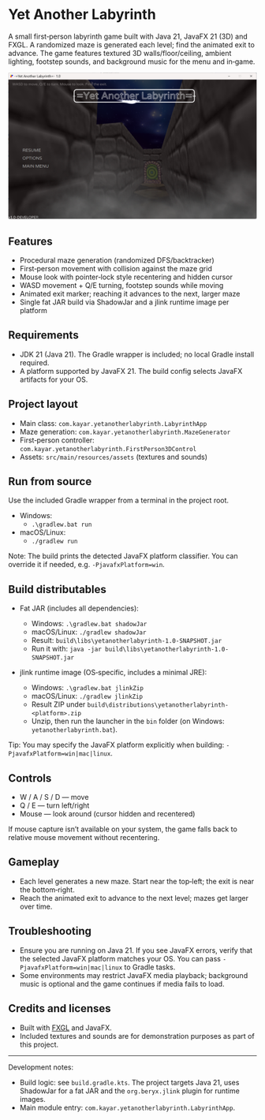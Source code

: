 # Yet Another Labyrinth

A small first‑person labyrinth game built with Java 21, JavaFX 21 (3D) and FXGL. A randomized maze is generated each level; find the animated exit to advance. The game features textured 3D walls/floor/ceiling, ambient lighting, footstep sounds, and background music for the menu and in‑game.

![Game Screenshot](screenshot.png)

## Features
- Procedural maze generation (randomized DFS/backtracker)
- First‑person movement with collision against the maze grid
- Mouse look with pointer‑lock style recentering and hidden cursor
- WASD movement + Q/E turning, footstep sounds while moving
- Animated exit marker; reaching it advances to the next, larger maze
- Single fat JAR build via ShadowJar and a jlink runtime image per platform

## Requirements
- JDK 21 (Java 21). The Gradle wrapper is included; no local Gradle install required.
- A platform supported by JavaFX 21. The build config selects JavaFX artifacts for your OS.

## Project layout
- Main class: `com.kayar.yetanotherlabyrinth.LabyrinthApp`
- Maze generation: `com.kayar.yetanotherlabyrinth.MazeGenerator`
- First‑person controller: `com.kayar.yetanotherlabyrinth.FirstPerson3DControl`
- Assets: `src/main/resources/assets` (textures and sounds)

## Run from source
Use the included Gradle wrapper from a terminal in the project root.

- Windows:
  - `.\gradlew.bat run`
- macOS/Linux:
  - `./gradlew run`

Note: The build prints the detected JavaFX platform classifier. You can override it if needed, e.g. `-PjavafxPlatform=win`.

## Build distributables
- Fat JAR (includes all dependencies):
  - Windows: `.\gradlew.bat shadowJar`
  - macOS/Linux: `./gradlew shadowJar`
  - Result: `build\libs\yetanotherlabyrinth-1.0-SNAPSHOT.jar`
  - Run it with: `java -jar build\libs\yetanotherlabyrinth-1.0-SNAPSHOT.jar`

- jlink runtime image (OS‑specific, includes a minimal JRE):
  - Windows: `.\gradlew.bat jlinkZip`
  - macOS/Linux: `./gradlew jlinkZip`
  - Result ZIP under `build\distributions\yetanotherlabyrinth-<platform>.zip`
  - Unzip, then run the launcher in the `bin` folder (on Windows: `yetanotherlabyrinth.bat`).

Tip: You may specify the JavaFX platform explicitly when building: `-PjavafxPlatform=win|mac|linux`.

## Controls
- W / A / S / D — move
- Q / E — turn left/right
- Mouse — look around (cursor hidden and recentered)

If mouse capture isn’t available on your system, the game falls back to relative mouse movement without recentering.

## Gameplay
- Each level generates a new maze. Start near the top‑left; the exit is near the bottom‑right.
- Reach the animated exit to advance to the next level; mazes get larger over time.

## Troubleshooting
- Ensure you are running on Java 21. If you see JavaFX errors, verify that the selected JavaFX platform matches your OS. You can pass `-PjavafxPlatform=win|mac|linux` to Gradle tasks.
- Some environments may restrict JavaFX media playback; background music is optional and the game continues if media fails to load.

## Credits and licenses
- Built with [FXGL](https://github.com/AlmasB/FXGL) and JavaFX.
- Included textures and sounds are for demonstration purposes as part of this project.

---

Development notes:
- Build logic: see `build.gradle.kts`. The project targets Java 21, uses ShadowJar for a fat JAR and the `org.beryx.jlink` plugin for runtime images.
- Main module entry: `com.kayar.yetanotherlabyrinth.LabyrinthApp`.
